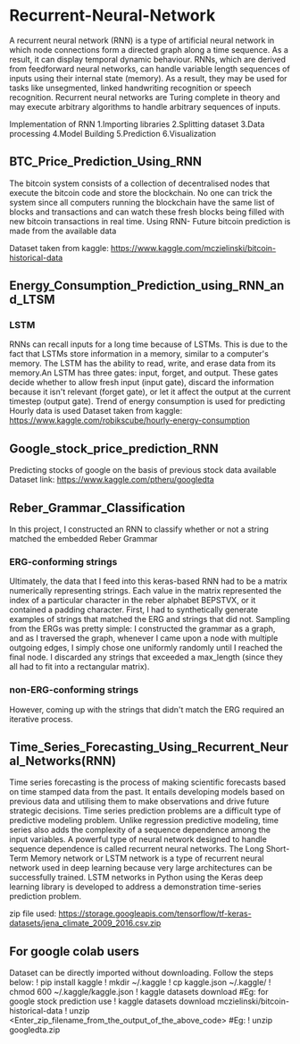 # Recurrent-Neural-Network

A recurrent neural network (RNN) is a type of artificial neural network in which node connections form a directed graph along a time sequence. As a result, it can display temporal dynamic behaviour. RNNs, which are derived from feedforward neural networks, can handle variable length sequences of inputs using their internal state (memory). As a result, they may be used for tasks like unsegmented, linked handwriting recognition or speech recognition. Recurrent neural networks are Turing complete in theory and may execute arbitrary algorithms to handle arbitrary sequences of inputs.

Implementation of RNN
1.Importing libraries
2.Splitting dataset
3.Data processing
4.Model Building
5.Prediction
6.Visualization


## BTC_Price_Prediction_Using_RNN
The bitcoin system consists of a collection of decentralised nodes that execute the bitcoin code and store the blockchain. No one can trick the system since all computers running the blockchain have the same list of blocks and transactions and can watch these fresh blocks being filled with new bitcoin transactions in real time.
Using RNN- Future bitcoin prediction is made from the available data

Dataset taken from kaggle: https://www.kaggle.com/mczielinski/bitcoin-historical-data


## Energy_Consumption_Prediction_using_RNN_and_LTSM

### LSTM
RNNs can recall inputs for a long time because of LSTMs. This is due to the fact that LSTMs store information in a memory, similar to a computer's memory. The LSTM has the ability to read, write, and erase data from its memory.An LSTM has three gates: input, forget, and output. These gates decide whether to allow fresh input (input gate), discard the information because it isn't relevant (forget gate), or let it affect the output at the current timestep (output gate).
Trend of energy consumption is used for predicting 
Hourly data is used 
Dataset taken from kaggle: https://www.kaggle.com/robikscube/hourly-energy-consumption


## Google_stock_price_prediction_RNN
Predicting stocks of google on the basis of previous stock data available
Dataset link: https://www.kaggle.com/ptheru/googledta


## Reber_Grammar_Classification
In this project, I constructed an RNN to classify whether or not a string matched the embedded Reber Grammar


### ERG-conforming strings
Ultimately, the data that I feed into this keras-based RNN had to be a matrix numerically representing strings. Each value in the matrix represented the index of a particular character in the reber alphabet BEPSTVX, or it contained a padding character. First, I had to synthetically generate examples of strings that matched the ERG and strings that did not. Sampling from the ERGs was pretty simple: I constructed the grammar as a graph, and as I traversed the graph, whenever I came upon a node with multiple outgoing edges, I simply chose one uniformly randomly until I reached the final node. I discarded any strings that exceeded a max_length (since they all had to fit into a rectangular matrix).
### non-ERG-conforming strings
However, coming up with the strings that didn't match the ERG required an iterative process.


## Time_Series_Forecasting_Using_Recurrent_Neural_Networks(RNN)
Time series forecasting is the process of making scientific forecasts based on time stamped data from the past. It entails developing models based on previous data and utilising them to make observations and drive future strategic decisions.
Time series prediction problems are a difficult type of predictive modeling problem.
Unlike regression predictive modeling, time series also adds the complexity of a sequence dependence among the input variables.
A powerful type of neural network designed to handle sequence dependence is called recurrent neural networks. The Long Short-Term Memory network or LSTM network is a type of recurrent neural network used in deep learning because very large architectures can be successfully trained.
LSTM networks in Python using the Keras deep learning library is developed to address a demonstration time-series prediction problem.

zip file used: https://storage.googleapis.com/tensorflow/tf-keras-datasets/jena_climate_2009_2016.csv.zip 

## For google colab users
Dataset can be directly imported without downloading. Follow the steps below:
! pip install kaggle
! mkdir ~/.kaggle
! cp kaggle.json ~/.kaggle/
! chmod 600 ~/.kaggle/kaggle.json
! kaggle datasets download <data name>  #Eg: for google stock prediction use ! kaggle datasets download mczielinski/bitcoin-historical-data
! unzip <Enter_zip_filename_from_the_output_of_the_above_code>  #Eg: ! unzip googledta.zip
